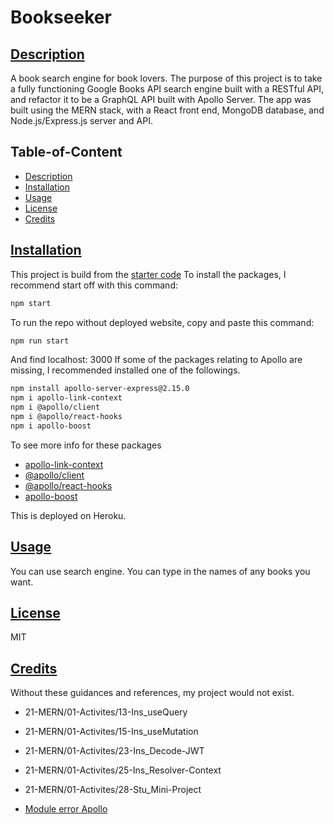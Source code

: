 # Bookseeker
## [Description](#table-of-content)
A book search engine for book lovers.
The purpose of this project is to take a fully functioning Google Books API search engine built with a RESTful API, and refactor it to be a GraphQL API built with Apollo Server. The app was built using the MERN stack, with a React front end, MongoDB database, and Node.js/Express.js server and API.

## Table-of-Content
* [Description](#description)
* [Installation](#installation)
* [Usage](#usage)
* [License](#license)
* [Credits](#credits)

## [Installation](#table-of-content)
This project is build from the [starter code](https://github.com/coding-boot-camp/solid-broccoli)
To install the packages, I recommend start off with this command:
```bash
npm start
```
To run the repo without deployed website, copy and paste this command:
```bash
npm run start
```
And find localhost: 3000
If some of the packages relating to Apollo are missing, I recommended installed one of the followings.
```bash
npm install apollo-server-express@2.15.0
npm i apollo-link-context
npm i @apollo/client
npm i @apollo/react-hooks
npm i apollo-boost
```
To see more info for these packages
* [apollo-link-context](https://www.npmjs.com/package/apollo-link-context)
* [@apollo/client](https://www.npmjs.com/package/@apollo/client)
* [@apollo/react-hooks](https://www.npmjs.com/package/@apollo/react-hooks)
* [apollo-boost](https://www.npmjs.com/package/apollo-boost)

This is deployed on Heroku.

## [Usage](#table-of-content)
You can use search engine. You can type in the names of any books you want.


## [License](#table-of-content)
MIT

## [Credits](#table-of-content)
Without these guidances and references, my project would not exist.

* 21-MERN/01-Activites/13-Ins_useQuery
* 21-MERN/01-Activites/15-Ins_useMutation
* 21-MERN/01-Activites/23-Ins_Decode-JWT
* 21-MERN/01-Activites/25-Ins_Resolver-Context
* 21-MERN/01-Activites/28-Stu_Mini-Project

* [Module error Apollo](https://stackoverflow.com/questions/60055805/module-not-found-cant-resolve-apollo-link-context-react-apollo-server)



